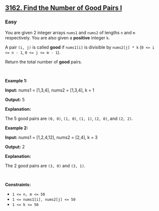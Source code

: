 <h2><a href="https://leetcode.com/problems/find-the-number-of-good-pairs-i/">3162. Find the Number of Good Pairs I</a></h2>
<h3>Easy</h3>
<div>
  <p>
    You are given 2 integer arrays <code>nums1</code> and <code>nums2</code> of
    lengths <code>n</code> and <code>m</code> respectively. You are also given a
    <strong>positive</strong> integer <code>k</code>.
  </p>

  <p>
    A pair <code>(i, j)</code> is called <strong>good</strong> if
    <code>nums1[i]</code> is divisible by <code>nums2[j] * k</code> (<code
      >0 &lt;= i &lt;= n - 1</code
    >, <code>0 &lt;= j &lt;= m - 1</code>).
  </p>

  <p>Return the total number of <strong>good</strong> pairs.</p>

  <p>&nbsp;</p>
  <p><strong class="example">Example 1:</strong></p>

  <div class="example-block">
    <p>
      <strong>Input:</strong>
      <span class="example-io">nums1 = [1,3,4], nums2 = [1,3,4], k = 1</span>
    </p>
    <p><strong>Output:</strong> <span class="example-io">5</span></p>
    <p><strong>Explanation:</strong></p>
    The 5 good pairs are <code>(0, 0)</code>, <code>(1, 0)</code>,
    <code>(1, 1)</code>, <code>(2, 0)</code>, and <code>(2, 2)</code>.
  </div>

  <p><strong class="example">Example 2:</strong></p>

  <div class="example-block">
    <p>
      <strong>Input:</strong>
      <span class="example-io">nums1 = [1,2,4,12], nums2 = [2,4], k = 3</span>
    </p>
    <p><strong>Output:</strong> <span class="example-io">2</span></p>
    <p><strong>Explanation:</strong></p>
    <p>The 2 good pairs are <code>(3, 0)</code> and <code>(3, 1)</code>.</p>
  </div>

  <p>&nbsp;</p>
  <p><strong>Constraints:</strong></p>

  <ul>
    <li><code>1 &lt;= n, m &lt;= 50</code></li>
    <li><code>1 &lt;= nums1[i], nums2[j] &lt;= 50</code></li>
    <li><code>1 &lt;= k &lt;= 50</code></li>
  </ul>
</div>
